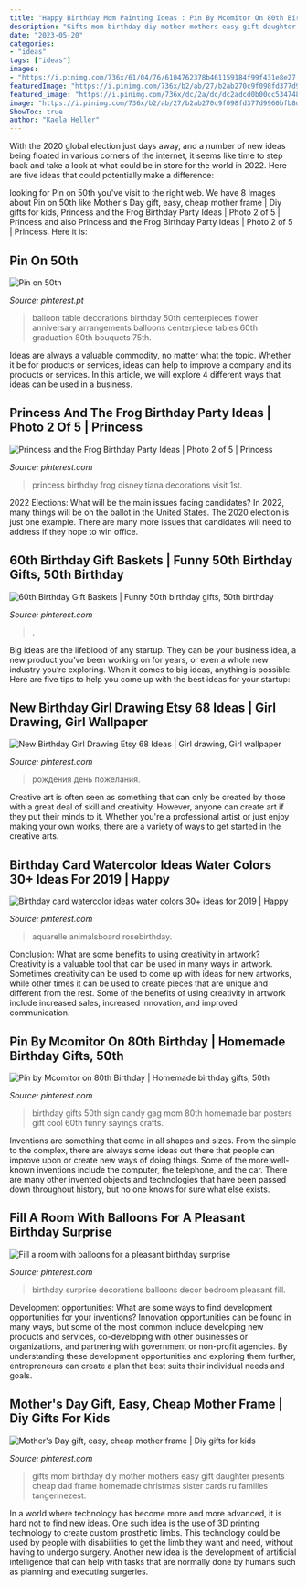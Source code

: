 ```yaml
---
title: "Happy Birthday Mom Painting Ideas : Pin By Mcomitor On 80th Birthday"
description: "Gifts mom birthday diy mother mothers easy gift daughter presents cheap dad frame homemade christmas sister cards ru families tangerinezest"
date: "2023-05-20"
categories:
- "ideas"
tags: ["ideas"]
images:
- "https://i.pinimg.com/736x/61/04/76/6104762378b461159184f99f431e8e27.jpg"
featuredImage: "https://i.pinimg.com/736x/b2/ab/27/b2ab270c9f098fd377d9960bfb8d073e.jpg"
featured_image: "https://i.pinimg.com/736x/dc/2a/dc/dc2adcd0b00cc534748c77d99eb62113--table-flower-arrangements-balloon-arrangements.jpg"
image: "https://i.pinimg.com/736x/b2/ab/27/b2ab270c9f098fd377d9960bfb8d073e.jpg"
ShowToc: true
author: "Kaela Heller"
---
```



With the 2020 global election just days away, and a number of new ideas being floated in various corners of the internet, it seems like time to step back and take a look at what could be in store for the world in 2022. Here are five ideas that could potentially make a difference: 

	

		
looking for Pin on 50th you've visit to the right web. We have 8 Images about Pin on 50th like Mother&#039;s Day gift, easy, cheap mother frame | Diy gifts for kids, Princess and the Frog Birthday Party Ideas | Photo 2 of 5 | Princess and also Princess and the Frog Birthday Party Ideas | Photo 2 of 5 | Princess. Here it is:
		
    
## Pin On 50th

<img loading=lazy src="https://i.pinimg.com/736x/dc/2a/dc/dc2adcd0b00cc534748c77d99eb62113--table-flower-arrangements-balloon-arrangements.jpg" onerror="this.onerror=null;this.src='https://tse3.mm.bing.net/th?id=OIP.tRlIUXpRKyJuRH3KTU6tYgHaJ4&amp;pid=15.1';" alt="Pin on 50th">

_Source: pinterest.pt_

>balloon table decorations birthday 50th centerpieces flower anniversary arrangements balloons centerpiece tables 60th graduation 80th bouquets 75th. 

	

Ideas are always a valuable commodity, no matter what the topic. Whether it be for products or services, ideas can help to improve a company and its products or services. In this article, we will explore 4 different ways that ideas can be used in a business.

    
## Princess And The Frog Birthday Party Ideas | Photo 2 Of 5 | Princess

<img loading=lazy src="https://i.pinimg.com/736x/92/f9/7f/92f97f928d516ed328efe5d6a1a92863.jpg" onerror="this.onerror=null;this.src='https://tse4.mm.bing.net/th?id=OIP.vILdnliwmPlzGXq681pnrgHaJ3&amp;pid=15.1';" alt="Princess and the Frog Birthday Party Ideas | Photo 2 of 5 | Princess">

_Source: pinterest.com_

>princess birthday frog disney tiana decorations visit 1st. 

	

2022 Elections: What will be the main issues facing candidates?
In 2022, many things will be on the ballot in the United States. The 2020 election is just one example. There are many more issues that candidates will need to address if they hope to win office.

    
## 60th Birthday Gift Baskets | Funny 50th Birthday Gifts, 50th Birthday

<img loading=lazy src="https://i.pinimg.com/736x/b7/cf/ae/b7cfaefa0bc8601055a5b5155a75ef3d.jpg" onerror="this.onerror=null;this.src='https://tse2.mm.bing.net/th?id=OIP.Xht2nQhil_yrKhLnweoQ8QHaJ3&amp;pid=15.1';" alt="60th Birthday Gift Baskets | Funny 50th birthday gifts, 50th birthday">

_Source: pinterest.com_

>. 

	

Big ideas are the lifeblood of any startup. They can be your business idea, a new product you’ve been working on for years, or even a whole new industry you’re exploring. When it comes to big ideas, anything is possible. Here are five tips to help you come up with the best ideas for your startup: 

    
## New Birthday Girl Drawing Etsy 68 Ideas | Girl Drawing, Girl Wallpaper

<img loading=lazy src="https://i.pinimg.com/736x/61/04/76/6104762378b461159184f99f431e8e27.jpg" onerror="this.onerror=null;this.src='https://tse3.mm.bing.net/th?id=OIP.N1LKypWOYn_USXl7rMPt5QAAAA&amp;pid=15.1';" alt="New Birthday Girl Drawing Etsy 68 Ideas | Girl drawing, Girl wallpaper">

_Source: pinterest.com_

>рождения день пожелания. 

	

Creative art is often seen as something that can only be created by those with a great deal of skill and creativity. However, anyone can create art if they put their minds to it. Whether you're a professional artist or just enjoy making your own works, there are a variety of ways to get started in the creative arts.

    
## Birthday Card Watercolor Ideas Water Colors 30+ Ideas For 2019 | Happy

<img loading=lazy src="https://i.pinimg.com/736x/b2/ab/27/b2ab270c9f098fd377d9960bfb8d073e.jpg" onerror="this.onerror=null;this.src='https://tse4.mm.bing.net/th?id=OIP.-4n2WWPj-cYRb7N6wrt5PgAAAA&amp;pid=15.1';" alt="Birthday card watercolor ideas water colors 30+ ideas for 2019 | Happy">

_Source: pinterest.com_

>aquarelle animalsboard rosebirthday. 

	

Conclusion: What are some benefits to using creativity in artwork?
Creativity is a valuable tool that can be used in many ways in artwork. Sometimes creativity can be used to come up with ideas for new artworks, while other times it can be used to create pieces that are unique and different from the rest. Some of the benefits of using creativity in artwork include increased sales, increased innovation, and improved communication.

    
## Pin By Mcomitor On 80th Birthday | Homemade Birthday Gifts, 50th

<img loading=lazy src="https://i.pinimg.com/736x/4b/74/d1/4b74d1ff73839776c6fdc06db548fc28.jpg" onerror="this.onerror=null;this.src='https://tse1.mm.bing.net/th?id=OIP.fMOKPVjJdwiY8cNb3U44PgHaJ3&amp;pid=15.1';" alt="Pin by Mcomitor on 80th Birthday | Homemade birthday gifts, 50th">

_Source: pinterest.com_

>birthday gifts 50th sign candy gag mom 80th homemade bar posters gift cool 60th funny sayings crafts. 

	

Inventions are something that come in all shapes and sizes. From the simple to the complex, there are always some ideas out there that people can improve upon or create new ways of doing things. Some of the more well-known inventions include the computer, the telephone, and the car. There are many other invented objects and technologies that have been passed down throughout history, but no one knows for sure what else exists.

    
## Fill A Room With Balloons For A Pleasant Birthday Surprise

<img loading=lazy src="https://i.pinimg.com/736x/f7/44/13/f74413a2bbf703ffb90e5a101d46da27--birthday-surprises-special-birthday.jpg" onerror="this.onerror=null;this.src='https://tse3.mm.bing.net/th?id=OIP.i-OrKkYt63QADa2f4N0giwDhEs&amp;pid=15.1';" alt="Fill a room with balloons for a pleasant birthday surprise">

_Source: pinterest.com_

>birthday surprise decorations balloons decor bedroom pleasant fill. 

	

Development opportunities: What are some ways to find development opportunities for your inventions?
Innovation opportunities can be found in many ways, but some of the most common include developing new products and services, co-developing with other businesses or organizations, and partnering with government or non-profit agencies. By understanding these development opportunities and exploring them further, entrepreneurs can create a plan that best suits their individual needs and goals.

    
## Mother&#039;s Day Gift, Easy, Cheap Mother Frame | Diy Gifts For Kids

<img loading=lazy src="https://i.pinimg.com/736x/38/fd/ac/38fdace2c85d5feef7329287dfbbd31b--easy-mothers-day-diy-gifts-gifts-for-sister.jpg" onerror="this.onerror=null;this.src='https://tse2.mm.bing.net/th?id=OIP.g5dtvVNplWJGrUQTryIORgHaJ3&amp;pid=15.1';" alt="Mother&#039;s Day gift, easy, cheap mother frame | Diy gifts for kids">

_Source: pinterest.com_

>gifts mom birthday diy mother mothers easy gift daughter presents cheap dad frame homemade christmas sister cards ru families tangerinezest. 

	

In a world where technology has become more and more advanced, it is hard not to find new ideas. One such idea is the use of 3D printing technology to create custom prosthetic limbs. This technology could be used by people with disabilities to get the limb they want and need, without having to undergo surgery. Another new idea is the development of artificial intelligence that can help with tasks that are normally done by humans such as planning and executing surgeries.

